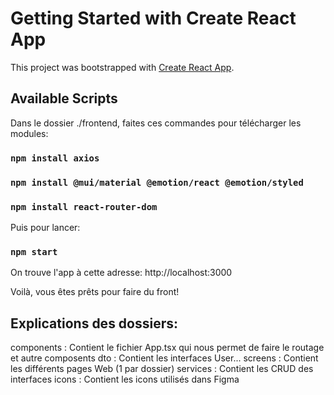 # Getting Started with Create React App

This project was bootstrapped with [Create React App](https://github.com/facebook/create-react-app).

## Available Scripts

Dans le dossier ./frontend, faites ces commandes pour télécharger les modules:

### `npm install axios`
### `npm install @mui/material @emotion/react @emotion/styled`
### `npm install react-router-dom`

Puis pour lancer:

### `npm start`

On trouve l'app à cette adresse: http://localhost:3000

Voilà, vous êtes prêts pour faire du front!

## Explications des dossiers:

components : Contient le fichier App.tsx qui nous permet de faire le routage et autre composents
dto : Contient les interfaces User...
screens : Contient les différents pages Web (1 par dossier)
services : Contient les CRUD des interfaces
icons : Contient les icons utilisés dans Figma